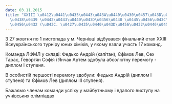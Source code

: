 ```yaml
---
date: 03.11.2015
title: "XXIII \u0412\u0441\u0435\u0443\u043A\u0440\u0430\u0457\u043D\u0441\u044C\u043A\
  \u0438\u0439 \u0442\u0443\u0440\u043D\u0456\u0440 \u0445\u0456\u043C\u0456\u043A\
  \u0456\u0432 (\u043C. \u0427\u0435\u0440\u043D\u0456\u0432\u0446\u0456)"
---
```

З 27 жовтня по 1 листопада у м. Чернівці відбувався фінальний етап XХIII Всеукраїнського турнiру юних хiмiкiв, у якому взяли участь 17 команд.

Команда ЛФМЛ у складі: Федько Андрій (капітан), Єфімов Лев, Сех Тарас, Геворгян Софія і Янчак Артем здобула абсолютну перемогу - диплом І ступеня.

В особистій першості перемогу здобули: Федько Андрій (диплом І ступеня) та Єфімов Лев (диплом ІІІ ступеня).

Бажаємо членам команди успіху у майбутньому і вдалого виступу на учнівських олімпіадах